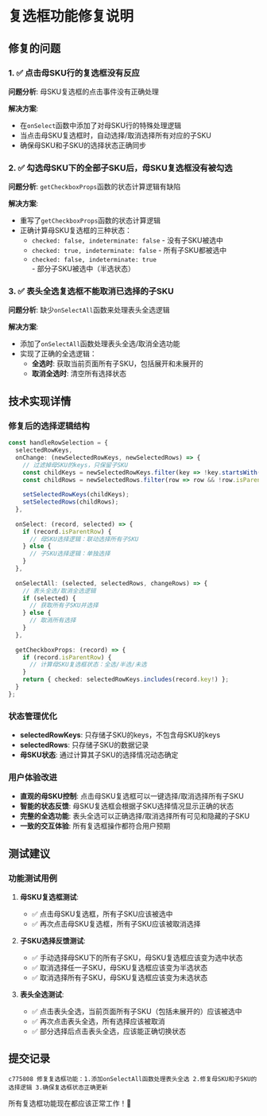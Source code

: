 # 复选框功能修复说明

## 修复的问题

### 1. ✅ 点击母SKU行的复选框没有反应
**问题分析**: 母SKU复选框的点击事件没有正确处理

**解决方案**: 
- 在`onSelect`函数中添加了对母SKU行的特殊处理逻辑
- 当点击母SKU复选框时，自动选择/取消选择所有对应的子SKU
- 确保母SKU和子SKU的选择状态正确同步

### 2. ✅ 勾选母SKU下的全部子SKU后，母SKU复选框没有被勾选
**问题分析**: `getCheckboxProps`函数的状态计算逻辑有缺陷

**解决方案**:
- 重写了`getCheckboxProps`函数的状态计算逻辑
- 正确计算母SKU复选框的三种状态：
  - `checked: false, indeterminate: false` - 没有子SKU被选中
  - `checked: true, indeterminate: false` - 所有子SKU都被选中
  - `checked: false, indeterminate: true` - 部分子SKU被选中（半选状态）

### 3. ✅ 表头全选复选框不能取消已选择的子SKU
**问题分析**: 缺少`onSelectAll`函数来处理表头全选逻辑

**解决方案**:
- 添加了`onSelectAll`函数处理表头全选/取消全选功能
- 实现了正确的全选逻辑：
  - **全选时**: 获取当前页面所有子SKU，包括展开和未展开的
  - **取消全选时**: 清空所有选择状态

## 技术实现详情

### 修复后的选择逻辑结构
```typescript
const handleRowSelection = {
  selectedRowKeys,
  onChange: (newSelectedRowKeys, newSelectedRows) => {
    // 过滤掉母SKU的keys，只保留子SKU
    const childKeys = newSelectedRowKeys.filter(key => !key.startsWith('parent-'));
    const childRows = newSelectedRows.filter(row => row && !row.isParentRow);
    
    setSelectedRowKeys(childKeys);
    setSelectedRows(childRows);
  },
  
  onSelect: (record, selected) => {
    if (record.isParentRow) {
      // 母SKU选择逻辑：联动选择所有子SKU
    } else {
      // 子SKU选择逻辑：单独选择
    }
  },
  
  onSelectAll: (selected, selectedRows, changeRows) => {
    // 表头全选/取消全选逻辑
    if (selected) {
      // 获取所有子SKU并选择
    } else {
      // 取消所有选择
    }
  },
  
  getCheckboxProps: (record) => {
    if (record.isParentRow) {
      // 计算母SKU复选框状态：全选/半选/未选
    }
    return { checked: selectedRowKeys.includes(record.key!) };
  }
};
```

### 状态管理优化
- **selectedRowKeys**: 只存储子SKU的keys，不包含母SKU的keys
- **selectedRows**: 只存储子SKU的数据记录
- **母SKU状态**: 通过计算其子SKU的选择情况动态确定

### 用户体验改进
- **直观的母SKU控制**: 点击母SKU复选框可以一键选择/取消选择所有子SKU
- **智能的状态反馈**: 母SKU复选框会根据子SKU选择情况显示正确的状态
- **完整的全选功能**: 表头全选可以正确选择/取消选择所有可见和隐藏的子SKU
- **一致的交互体验**: 所有复选框操作都符合用户预期

## 测试建议

### 功能测试用例
1. **母SKU复选框测试**:
   - ✅ 点击母SKU复选框，所有子SKU应该被选中
   - ✅ 再次点击母SKU复选框，所有子SKU应该被取消选择

2. **子SKU选择反馈测试**:
   - ✅ 手动选择母SKU下的所有子SKU，母SKU复选框应该变为选中状态
   - ✅ 取消选择任一子SKU，母SKU复选框应该变为半选状态
   - ✅ 取消选择所有子SKU，母SKU复选框应该变为未选状态

3. **表头全选测试**:
   - ✅ 点击表头全选，当前页面所有子SKU（包括未展开的）应该被选中
   - ✅ 再次点击表头全选，所有选择应该被取消
   - ✅ 部分选择后点击表头全选，应该能正确切换状态

## 提交记录
```
c775808 修复复选框功能：1.添加onSelectAll函数处理表头全选 2.修复母SKU和子SKU的选择逻辑 3.确保复选框状态正确更新
```

所有复选框功能现在都应该正常工作！🎉 